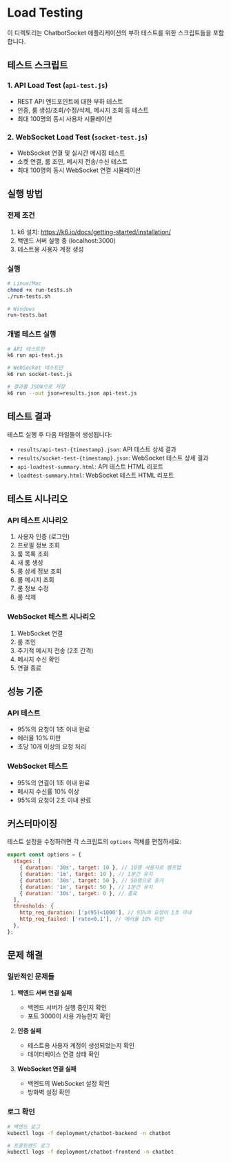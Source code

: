 # Load Testing

이 디렉토리는 ChatbotSocket 애플리케이션의 부하 테스트를 위한 스크립트들을 포함합니다.

## 테스트 스크립트

### 1. API Load Test (`api-test.js`)

- REST API 엔드포인트에 대한 부하 테스트
- 인증, 룸 생성/조회/수정/삭제, 메시지 조회 등 테스트
- 최대 100명의 동시 사용자 시뮬레이션

### 2. WebSocket Load Test (`socket-test.js`)

- WebSocket 연결 및 실시간 메시징 테스트
- 소켓 연결, 룸 조인, 메시지 전송/수신 테스트
- 최대 100명의 동시 WebSocket 연결 시뮬레이션

## 실행 방법

### 전제 조건

1. k6 설치: https://k6.io/docs/getting-started/installation/
2. 백엔드 서버 실행 중 (localhost:3000)
3. 테스트용 사용자 계정 생성

### 실행

```bash
# Linux/Mac
chmod +x run-tests.sh
./run-tests.sh

# Windows
run-tests.bat
```

### 개별 테스트 실행

```bash
# API 테스트만
k6 run api-test.js

# WebSocket 테스트만
k6 run socket-test.js

# 결과를 JSON으로 저장
k6 run --out json=results.json api-test.js
```

## 테스트 결과

테스트 실행 후 다음 파일들이 생성됩니다:

- `results/api-test-{timestamp}.json`: API 테스트 상세 결과
- `results/socket-test-{timestamp}.json`: WebSocket 테스트 상세 결과
- `api-loadtest-summary.html`: API 테스트 HTML 리포트
- `loadtest-summary.html`: WebSocket 테스트 HTML 리포트

## 테스트 시나리오

### API 테스트 시나리오

1. 사용자 인증 (로그인)
2. 프로필 정보 조회
3. 룸 목록 조회
4. 새 룸 생성
5. 룸 상세 정보 조회
6. 룸 메시지 조회
7. 룸 정보 수정
8. 룸 삭제

### WebSocket 테스트 시나리오

1. WebSocket 연결
2. 룸 조인
3. 주기적 메시지 전송 (2초 간격)
4. 메시지 수신 확인
5. 연결 종료

## 성능 기준

### API 테스트

- 95%의 요청이 1초 이내 완료
- 에러율 10% 미만
- 초당 10개 이상의 요청 처리

### WebSocket 테스트

- 95%의 연결이 1초 이내 완료
- 메시지 수신률 10% 이상
- 95%의 요청이 2초 이내 완료

## 커스터마이징

테스트 설정을 수정하려면 각 스크립트의 `options` 객체를 편집하세요:

```javascript
export const options = {
  stages: [
    { duration: '30s', target: 10 }, // 10명 사용자로 램프업
    { duration: '1m', target: 10 }, // 1분간 유지
    { duration: '30s', target: 50 }, // 50명으로 증가
    { duration: '1m', target: 50 }, // 1분간 유지
    { duration: '30s', target: 0 }, // 종료
  ],
  thresholds: {
    http_req_duration: ['p(95)<1000'], // 95%의 요청이 1초 이내
    http_req_failed: ['rate<0.1'], // 에러율 10% 미만
  },
};
```

## 문제 해결

### 일반적인 문제들

1. **백엔드 서버 연결 실패**
   - 백엔드 서버가 실행 중인지 확인
   - 포트 3000이 사용 가능한지 확인

2. **인증 실패**
   - 테스트용 사용자 계정이 생성되었는지 확인
   - 데이터베이스 연결 상태 확인

3. **WebSocket 연결 실패**
   - 백엔드의 WebSocket 설정 확인
   - 방화벽 설정 확인

### 로그 확인

```bash
# 백엔드 로그
kubectl logs -f deployment/chatbot-backend -n chatbot

# 프론트엔드 로그
kubectl logs -f deployment/chatbot-frontend -n chatbot
```
